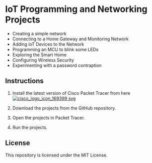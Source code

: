 # IoT Programming and Networking Projects

* Creating a simple network
* Connecting to a Home Gateway and Monitoring Network
* Adding IoT Devices to the Network
* Programming an MCU to blink some LEDs
* Exploring the Smart Home
* Configuring Wireless Security
* Experimenting with a password contraption

## Instructions

1. Install the latest version of Cisco Packet Tracer from here [![cisco_logo_icon_169399 svg](https://github-production-user-asset-6210df.s3.amazonaws.com/94785911/257003342-92150aef-b366-40a6-8561-ab2fb9f2a24b.png)](https://skillsforall.com/resources/lab-downloads?courseLang=en-US)

2. Download the projects from the GitHub repository.
3. Open the projects in Packet Tracer.
4. Run the projects.

## License

This repository is licensed under the MIT License.

